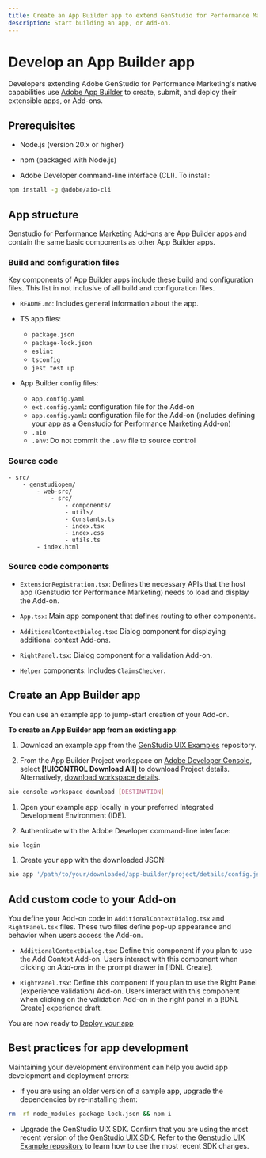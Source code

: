 ```yaml
---
title: Create an App Builder app to extend GenStudio for Performance Marketing
description: Start building an app, or Add-on.
---
```

# Develop an App Builder app

Developers extending Adobe GenStudio for Performance Marketing's native capabilities use [Adobe App Builder](https://developer.adobe.com/app-builder/) to create, submit, and deploy their extensible apps, or Add-ons.

## Prerequisites
 
* Node.js (version 20.x or higher)

* npm (packaged with Node.js)

* Adobe Developer command-line interface (CLI). To install:

```bash
npm install -g @adobe/aio-cli
```

## App structure

Genstudio for Performance Marketing Add-ons are App Builder apps and contain the same basic components as other App Builder apps.

### Build and configuration files

Key components of App Builder apps include these build and configuration files. This list in not inclusive of all build and configuration files.

* `README.md`: Includes general information about the app.

* TS app files:
  
  * `package.json`
  * `package-lock.json`
  * `eslint`
  * `tsconfig`
  * `jest test up`

* App Builder config files: 

  * `app.config.yaml`  
  * `ext.config.yaml`: configuration file for the Add-on
  * `app.config.yaml`: configuration file for the Add-on (includes defining your app as a Genstudio for Performance Marketing Add-on)
  * `.aio`
  * `.env`: Do not commit the `.env` file to source control

### Source code

```
- src/
    - genstudiopem/
        - web-src/
            - src/
                - components/
                - utils/
                - Constants.ts
                - index.tsx
                - index.css
                - utils.ts
        - index.html
```
 
### Source code components

* `ExtensionRegistration.tsx`: Defines the necessary APIs that the host app (Genstudio for Performance Marketing) needs to load and display the Add-on.

* `App.tsx`: Main app component that defines routing to other components.

* `AdditionalContextDialog.tsx`: Dialog component for displaying additional context Add-ons.

* `RightPanel.tsx`: Dialog component for a validation Add-on.

* `Helper` components: Includes `ClaimsChecker`.

## Create an App Builder app

You can use an example app to jump-start creation of your Add-on. 

**To create an App Builder app from an existing app**:

1. Download an example app from the [GenStudio UIX Examples](https://github.com/adobe/genstudio-uix-examples) repository.

1. From the App Builder Project workspace on [Adobe Developer Console](https://developer.adobe.com/console/), select **[!UICONTROL Download All]** to download Project details. Alternatively, [download workspace details](https://github.com/adobe/aio-cli?tab=readme-ov-file#aio-console-workspace-download-destination).

```bash
aio console workspace download [DESTINATION]
```

1. Open your example app locally in your preferred Integrated Development Environment (IDE).

1. Authenticate with the Adobe Developer command-line interface:

```bash
aio login
```

1. Create your app with the downloaded JSON:

```bash
aio app '/path/to/your/downloaded/app-builder/project/details/config.json'
```

## Add custom code to your Add-on

You define your Add-on code in `AdditionalContextDialog.tsx` and `RightPanel.tsx` files. These two files define pop-up appearance and behavior when users access the Add-on.

* `AdditionalContextDialog.tsx`: Define this component if you plan to use the Add Context Add-on. Users interact with this component when clicking on _Add-ons_ in the prompt drawer in [!DNL Create].

* `RightPanel.tsx`: Define this component if you plan to use the Right Panel (experience validation) Add-on. Users interact with this component when clicking on the validation Add-on in the right panel in a [!DNL Create] experience draft. 

You are now ready to [Deploy your app](deploy-app.md)

## Best practices for app development

Maintaining your development environment can help you avoid app development and deployment errors: 

* If you are using an older version of a sample app, upgrade the dependencies by re-installing them:

```bash
rm -rf node_modules package-lock.json && npm i
```

* Upgrade the GenStudio UIX SDK. Confirm that you are using the most recent version of the [GenStudio UIX SDK](https://github.com/adobe/genstudio-uix-sdk). Refer to the [Genstudio UIX Example repository](https://github.com/adobe/genstudio-uix-examples) to learn how to use the most recent SDK changes.
